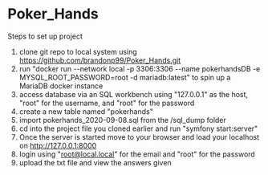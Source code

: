 # Poker_Hands

Steps to set up project

1.  clone git repo to local system using https://github.com/brandonp99/Poker_Hands.git
2.  run "docker run --network local -p 3306:3306 --name pokerhandsDB -e MYSQL_ROOT_PASSWORD=root -d mariadb:latest" to spin up a MariaDB docker instance
3.  access database via an SQL workbench using "127.0.0.1" as the host, "root" for the username, and "root" for the password
4.  create a new table named "pokerhands"
5.  import pokerhands_2020-09-08.sql from the /sql_dump folder
6.  cd into the project file you cloned earlier and run "symfony start:server"
7.  Once the server is started move to your browser and load your localhost on http://127.0.0.1:8000
8.  login using "root@local.local" for the email and "root" for the password
9.  upload the txt file and view the answers given
